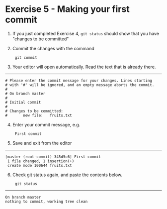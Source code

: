 # Exercise 5 - Making your first commit

1. If you just completed Exercise 4, `git status` should show that you have "changes to be committed"

2. Commit the changes with the command

        git commit

3. Your editor will open automatically.  Read the text that is already there.
---
```
# Please enter the commit message for your changes. Lines starting
# with '#' will be ignored, and an empty message aborts the commit.
#
# On branch master
#
# Initial commit
#
# Changes to be committed:
#       new file:   fruits.txt
```
4. Enter your commit message, e.g.

        First commit

5. Save and exit from the editor
---
```
[master (root-commit) 345d5c6] First commit
 1 file changed, 1 insertion(+)
 create mode 100644 fruits.txt
```
6. Check git status again, and paste the contents below.

        git status
---
```
On branch master
nothing to commit, working tree clean
```